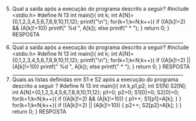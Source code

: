 5) Qual a saída após a execução do programa descrito a seguir?
#include <stdio.h>
#define N 13
int main(){
int k;
int A[N]={0,1,2,3,4,5,6,7,8,9,10,11,12};
printf("\n");
for(k=1;k<N;k++){
if ((A[k]!=2) && (A[k]!=10)) printf(" %d ", A[k]); else printf(" * ");
}
return 0;
}
RESPOSTA _______________________________________________________________________
6) Qual a saída após a execução do programa descrito a seguir? 
#include <stdio.h>
#define N 13
int main(){
int k;
int A[N]={0,1,2,3,4,5,6,7,8,9,10,11,12};
printf("\n");
for(k=1;k<N;k++){
if ((A[k]!=2) || (A[k]!=10)) printf(" %d ", A[k]); else printf(" * ");
}
return 0;
}
RESPOSTA _______________________________________________________________________
7) Quais as listas definidas em S1 e S2 após a execução do programa descrito a seguir ?
#define N 13
int main(){
int k,p1,p2;
int S1[N] S2[N];
int A[N]={0,1,2,3,4,5,6,7,8,9,10,11,12};
p1=0; p2=0; S1[0]=0; S2[0]=0;
for(k=1;k<N;k++){
if ((A[k]!=2) && (A[k]!=10)) { p1++; S1[p1]=A[k]; }
}
for(k=1;k<N;k++){
if ((A[k]!=2) || (A[k]!=10)) { p2++; S2[p2]=A[k]; }
}
return 0;
}
RESPOSTA
